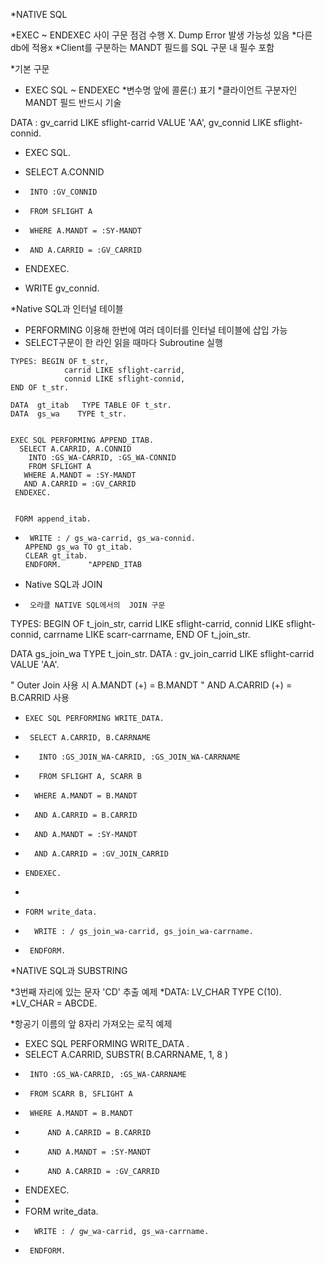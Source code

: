 

*NATIVE SQL

*EXEC ~ ENDEXEC 사이 구문 점검 수행 X. Dump Error 발생 가능성 있음
*다른 db에 적용x
*Client를 구분하는 MANDT 필드를 SQL 구문 내 필수 포함


*기본 구문
* EXEC SQL ~ ENDEXEC
*변수명 앞에 콜론(:) 표기
*클라이언트 구분자인 MANDT 필드 반드시 기술

DATA : gv_carrid        LIKE sflight-carrid VALUE 'AA',
          gv_connid       LIKE sflight-connid.

*   EXEC SQL.
*    SELECT A.CONNID
*      INTO :GV_CONNID
*      FROM SFLIGHT A
*      WHERE A.MANDT = :SY-MANDT
*      AND A.CARRID = :GV_CARRID
*    ENDEXEC.

*    WRITE gv_connid.



*Native SQL과 인터널 테이블
*    PERFORMING 이용해 한번에 여러 데이터를 인터널 테이블에 삽입 가능
*    SELECT구문이 한 라인 읽을 때마다 Subroutine 실행

    TYPES: BEGIN OF t_str,
                carrid LIKE sflight-carrid,
                connid LIKE sflight-connid,
    END OF t_str.

    DATA  gt_itab   TYPE TABLE OF t_str.
    DATA  gs_wa    TYPE t_str.


    EXEC SQL PERFORMING APPEND_ITAB.
      SELECT A.CARRID, A.CONNID
        INTO :GS_WA-CARRID, :GS_WA-CONNID
        FROM SFLIGHT A
       WHERE A.MANDT = :SY-MANDT
       AND A.CARRID = :GV_CARRID
     ENDEXEC.


     FORM append_itab.
*      WRITE : / gs_wa-carrid, gs_wa-connid.
      APPEND gs_wa TO gt_itab.
      CLEAR gt_itab.
      ENDFORM.      "APPEND_ITAB




*    Native SQL과 JOIN

*      오라클 NATIVE SQL에서의  JOIN 구문


TYPES: BEGIN OF t_join_str,
        carrid      LIKE sflight-carrid,
        connid    LIKE sflight-connid,
        carrname  LIKE scarr-carrname,
  END OF t_join_str.

  DATA gs_join_wa   TYPE t_join_str.
  DATA : gv_join_carrid LIKE sflight-carrid VALUE 'AA'.

" Outer Join 사용 시 A.MANDT (+) = B.MANDT
      " AND A.CARRID (+) = B.CARRID 사용
*     EXEC SQL PERFORMING WRITE_DATA.
*      SELECT A.CARRID, B.CARRNAME
*        INTO :GS_JOIN_WA-CARRID, :GS_JOIN_WA-CARRNAME
*        FROM SFLIGHT A, SCARR B
*       WHERE A.MANDT = B.MANDT
*       AND A.CARRID = B.CARRID
*       AND A.MANDT = :SY-MANDT
*       AND A.CARRID = :GV_JOIN_CARRID
*     ENDEXEC.
*
*     FORM write_data.
*       WRITE : / gs_join_wa-carrid, gs_join_wa-carrname.
*      ENDFORM.




*NATIVE SQL과 SUBSTRING

*3번째 자리에 있는 문자 'CD' 추출 예제
*DATA: LV_CHAR TYPE C(10).
*LV_CHAR = ABCDE.

*항공기 이름의 앞 8자리 가져오는 로직 예제

* EXEC SQL PERFORMING  WRITE_DATA .
*    SELECT A.CARRID, SUBSTR( B.CARRNAME, 1, 8 )
*      INTO :GS_WA-CARRID, :GS_WA-CARRNAME
*      FROM SCARR B, SFLIGHT A
*      WHERE A.MANDT = B.MANDT
*          AND A.CARRID = B.CARRID
*          AND A.MANDT = :SY-MANDT
*          AND A.CARRID = :GV_CARRID
*   ENDEXEC.
*
*   FORM write_data.
*       WRITE : / gw_wa-carrid, gs_wa-carrname.
*      ENDFORM.

